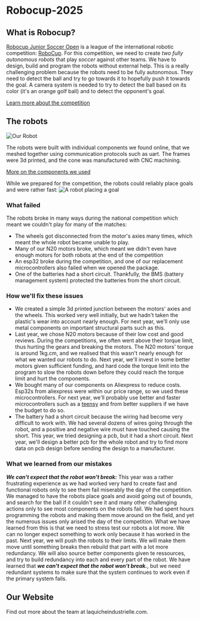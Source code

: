 # Robocup-2025


## What is Robocup?
[Robocup Junior Soccer Open](https://junior.robocup.org/soccer/) is a league of the international robotic competition: [RoboCup](https://robocup.org).
For this competition, we need to create _two fully autonomous robots_ that play _soccer_ against other teams. We have to design, build and program the robots without external help. This is a really challenging problem because the robots need to be fully autonomous. They need to detect the ball and try to go towards it to hopefully push it towards the goal. A camera system is needed to try to detect the ball based on its color (it's an orange golf ball) and to detect the opponent's goal.

[Learn more about the competition](https://robocup-junior.github.io/soccer-rules/master/rules.html)

## The robots
![Our Robot](./media/spinning.gif)

The robots were built with individual components we found online, that we meshed together using communication protocols such as uart. The frames were 3d printed, and the cone was manufactured with CNC machining.

[More on the components we used](./components.md)

While we prepared for the competition, the robots could reliably place goals and were rather fast:
![A robot placing a goal](./media/goal.gif)

### What failed
The robots broke in many ways during the national competition which meant we couldn't play for many of the matches:
- The wheels got disconnected from the motor's axies many times, which meant the whole robot became unable to play.
- Many of our N20 motors broke, which meant we didn't even have enough motors for both robots at the end of the competition
- An esp32 broke during the competition, and one of our replacement microcontrollers also failed when we opened the package.
- One of the batteries had a short circuit. Thankfully, the BMS (battery management system) protected the batteries from the short circuit. 

### How we'll fix these issues
- We created a simple 3d printed junction between the motors' axies and the wheels. This worked very well initially, but we hadn't taken the plastic's wear into account nearly enough. For next year, we'll only use metal components on important structural parts such as this.
- Last year, we chose N20 motors because of their low cost and good reviews. During the competitions, we often went above their torque limit, thus hurting the gears and breaking the motors. The N20 motors' torque is around 1kg.cm, and we realised that this wasn't nearly enough for what we wanted our robots to do. Next year, we'll invest in some better motors given sufficient funding, and hard code the torque limit into the program to slow the robots down before they could reach the torque limit and hurt the components.
- We bought many of our components on Aliexpress to reduce costs. Esp32s from aliexpress were within our price range, so we used these microcontrollers. For next year, we'll probably use better and faster microcontrollers such as a [teensy](https://www.sparkfun.com/development-boards/microcontrollers/teensy.html) and from better suppliers if we have the budget to do so.
- The battery had a short circuit because the wiring had become very difficult to work with. We had several dozens of wires going through the robot, and a positive and negative wire must have touched causing the short. This year, we tried designing a pcb, but it had a short circuit. Next year, we'll design a better pcb for the whole robot and try to find more data on pcb design before sending the design to a manufacturer.

### What we learned from our mistakes

___We can't expect that the robot won't break:___
This year was a rather frustrating experience as we had worked very hard to create fast and functional robots only to see them fail miserably the day of the competition. We managed to have the robots place goals and avoid going out of bounds, and search for the ball if it couldn't see it and many other challenging actions only to see most components on the robots fail. We had spent hours programming the robots and making them move around on the field, and yet the numerous issues only arised the day of the competition. What we have learned from this is that we need to stress test our robots a lot more. We can no longer expect something to work only because it has worked in the past. Next year, we will push the robots to their limits. We will make them move until something breaks then rebuild that part with a lot more redundancy. We will also source better components given te ressources, and try to build redundancy into each and every part of the robot. We have learned that ___we can't expect that the robot won't break.___, but we need redundant systems to make sure that the system continues to work even if the primary system fails.

## Our Website
Find out more about the team at laquicheindustrielle.com.
